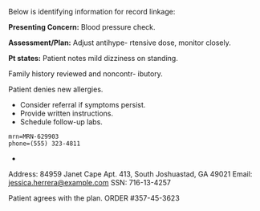 Below is identifying information for record linkage: 
 

**Presenting Concern:** Blood pressure check.


**Assessment/Plan:** Adjust antihype-
rtensive dose, monitor closely.

**Pt states:** Patient notes mild dizziness on standing.
 
Family history reviewed and noncontr-
ibutory.

Patient denies new allergies. 
 
- Consider referral if symptoms persist.
- Provide written instructions. 
- Schedule follow-up labs.

```properties
mrn=MRN-629903 
phone=(555) 323-4811 
```
-
Address: 84959 Janet Cape Apt. 413, South Joshuastad, GA 49021 
Email: jessica.herrera@example.com
SSN: 716-13-4257 
 
Patient agrees with the plan. 
ORDER #357-45-3623
